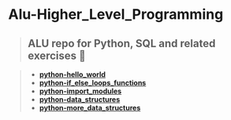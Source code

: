 # **Alu-Higher_Level_Programming**
>## **ALU repo for Python, SQL and related exercises 🐍**

>- [**python-hello_world**](python-hello_world)
>- [**python-if_else_loops_functions**](python-if_else_loops_functions)
>- [**python-import_modules**](python-import_modules)
>- [**python-data_structures**](python-data_structures)
>- [**python-more_data_structures**](python-more_data_structures)